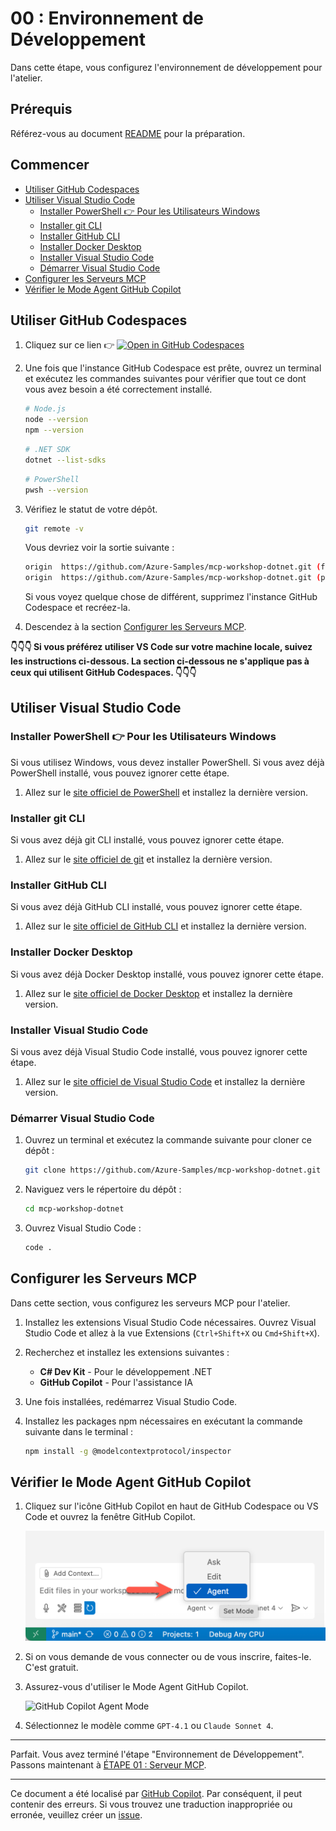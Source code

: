 # 00 : Environnement de Développement

Dans cette étape, vous configurez l'environnement de développement pour l'atelier.

## Prérequis

Référez-vous au document [README](../README.md#prerequisites) pour la préparation.

## Commencer

- [Utiliser GitHub Codespaces](#utiliser-github-codespaces)
- [Utiliser Visual Studio Code](#utiliser-visual-studio-code)
  - [Installer PowerShell 👉 Pour les Utilisateurs Windows](#installer-powershell--pour-les-utilisateurs-windows)
  - [Installer git CLI](#installer-git-cli)
  - [Installer GitHub CLI](#installer-github-cli)
  - [Installer Docker Desktop](#installer-docker-desktop)
  - [Installer Visual Studio Code](#installer-visual-studio-code)
  - [Démarrer Visual Studio Code](#démarrer-visual-studio-code)
- [Configurer les Serveurs MCP](#configurer-les-serveurs-mcp)
- [Vérifier le Mode Agent GitHub Copilot](#vérifier-le-mode-agent-github-copilot)

## Utiliser GitHub Codespaces

1. Cliquez sur ce lien 👉 [![Open in GitHub Codespaces](https://github.com/codespaces/badge.svg)](https://codespaces.new/Azure-Samples/mcp-workshop-dotnet)

1. Une fois que l'instance GitHub Codespace est prête, ouvrez un terminal et exécutez les commandes suivantes pour vérifier que tout ce dont vous avez besoin a été correctement installé.

    ```bash
    # Node.js
    node --version
    npm --version
    ```

    ```bash
    # .NET SDK
    dotnet --list-sdks
    ```

    ```bash
    # PowerShell
    pwsh --version
    ```

1. Vérifiez le statut de votre dépôt.

    ```bash
    git remote -v
    ```

   Vous devriez voir la sortie suivante :

    ```bash
    origin  https://github.com/Azure-Samples/mcp-workshop-dotnet.git (fetch)
    origin  https://github.com/Azure-Samples/mcp-workshop-dotnet.git (push)
    ```

   Si vous voyez quelque chose de différent, supprimez l'instance GitHub Codespace et recréez-la.

1. Descendez à la section [Configurer les Serveurs MCP](#configurer-les-serveurs-mcp).

**👇👇👇 Si vous préférez utiliser VS Code sur votre machine locale, suivez les instructions ci-dessous. La section ci-dessous ne s'applique pas à ceux qui utilisent GitHub Codespaces. 👇👇👇**

## Utiliser Visual Studio Code

### Installer PowerShell 👉 Pour les Utilisateurs Windows

Si vous utilisez Windows, vous devez installer PowerShell. Si vous avez déjà PowerShell installé, vous pouvez ignorer cette étape.

1. Allez sur le [site officiel de PowerShell](https://docs.microsoft.com/powershell/scripting/install/installing-powershell) et installez la dernière version.

### Installer git CLI

Si vous avez déjà git CLI installé, vous pouvez ignorer cette étape.

1. Allez sur le [site officiel de git](https://git-scm.com/downloads) et installez la dernière version.

### Installer GitHub CLI

Si vous avez déjà GitHub CLI installé, vous pouvez ignorer cette étape.

1. Allez sur le [site officiel de GitHub CLI](https://cli.github.com/) et installez la dernière version.

### Installer Docker Desktop

Si vous avez déjà Docker Desktop installé, vous pouvez ignorer cette étape.

1. Allez sur le [site officiel de Docker Desktop](https://docs.docker.com/get-started/get-docker/) et installez la dernière version.

### Installer Visual Studio Code

Si vous avez déjà Visual Studio Code installé, vous pouvez ignorer cette étape.

1. Allez sur le [site officiel de Visual Studio Code](https://code.visualstudio.com/) et installez la dernière version.

### Démarrer Visual Studio Code

1. Ouvrez un terminal et exécutez la commande suivante pour cloner ce dépôt :

    ```bash
    git clone https://github.com/Azure-Samples/mcp-workshop-dotnet.git
    ```

1. Naviguez vers le répertoire du dépôt :

    ```bash
    cd mcp-workshop-dotnet
    ```

1. Ouvrez Visual Studio Code :

    ```bash
    code .
    ```

## Configurer les Serveurs MCP

Dans cette section, vous configurez les serveurs MCP pour l'atelier.

1. Installez les extensions Visual Studio Code nécessaires. Ouvrez Visual Studio Code et allez à la vue Extensions (`Ctrl+Shift+X` ou `Cmd+Shift+X`).

1. Recherchez et installez les extensions suivantes :
   - **C# Dev Kit** - Pour le développement .NET
   - **GitHub Copilot** - Pour l'assistance IA

1. Une fois installées, redémarrez Visual Studio Code.

1. Installez les packages npm nécessaires en exécutant la commande suivante dans le terminal :

    ```bash
    npm install -g @modelcontextprotocol/inspector
    ```

## Vérifier le Mode Agent GitHub Copilot

1. Cliquez sur l'icône GitHub Copilot en haut de GitHub Codespace ou VS Code et ouvrez la fenêtre GitHub Copilot.

   ![Open GitHub Copilot Chat](./images/setup-02.png)

1. Si on vous demande de vous connecter ou de vous inscrire, faites-le. C'est gratuit.
1. Assurez-vous d'utiliser le Mode Agent GitHub Copilot.

   ![GitHub Copilot Agent Mode](./images/setup-03.png)

1. Sélectionnez le modèle comme `GPT-4.1` ou `Claude Sonnet 4`.

---

Parfait. Vous avez terminé l'étape "Environnement de Développement". Passons maintenant à [ÉTAPE 01 : Serveur MCP](./01-mcp-server.md).

---

Ce document a été localisé par [GitHub Copilot](https://docs.github.com/copilot/about-github-copilot/what-is-github-copilot). Par conséquent, il peut contenir des erreurs. Si vous trouvez une traduction inappropriée ou erronée, veuillez créer un [issue](../../issues).